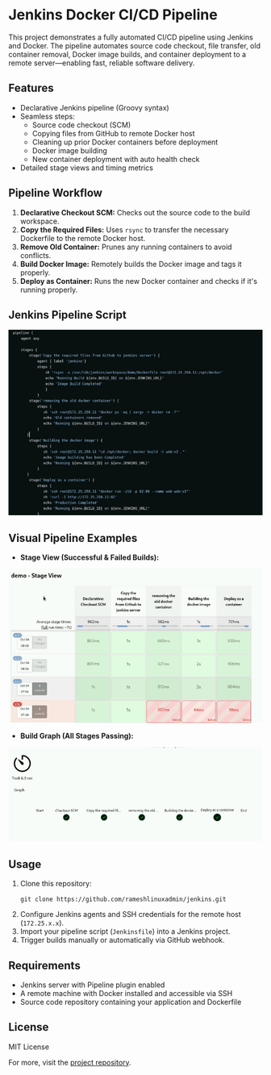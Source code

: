 # Jenkins Docker CI/CD Pipeline

This project demonstrates a fully automated CI/CD pipeline using Jenkins and Docker. The pipeline automates source code checkout, file transfer, old container removal, Docker image builds, and container deployment to a remote server—enabling fast, reliable software delivery.

## Features

- Declarative Jenkins pipeline (Groovy syntax)
- Seamless steps:
  - Source code checkout (SCM)
  - Copying files from GitHub to remote Docker host
  - Cleaning up prior Docker containers before deployment
  - Docker image building
  - New container deployment with auto health check
- Detailed stage views and timing metrics

## Pipeline Workflow

1. **Declarative Checkout SCM:** Checks out the source code to the build workspace.
2. **Copy the Required Files:** Uses `rsync` to transfer the necessary Dockerfile to the remote Docker host.
3. **Remove Old Container:** Prunes any running containers to avoid conflicts.
4. **Build Docker Image:** Remotely builds the Docker image and tags it properly.
5. **Deploy as Container:** Runs the new Docker container and checks if it's running properly.

## Jenkins Pipeline Script
![Pipeline Script Image](script.png)
## Visual Pipeline Examples

- **Stage View (Successful & Failed Builds):**

![Stage View](stage.png)

- **Build Graph (All Stages Passing):**

![Build Graph](Stages.png)

## Usage

1. Clone this repository:
    ```
    git clone https://github.com/rameshlinuxadmin/jenkins.git
    ```
2. Configure Jenkins agents and SSH credentials for the remote host (`172.25.x.x`).
3. Import your pipeline script (`Jenkinsfile`) into a Jenkins project.
4. Trigger builds manually or automatically via GitHub webhook.

## Requirements

- Jenkins server with Pipeline plugin enabled
- A remote machine with Docker installed and accessible via SSH
- Source code repository containing your application and Dockerfile

## License

MIT License

For more, visit the [project repository](https://github.com/rameshlinuxadmin/jenkins).
